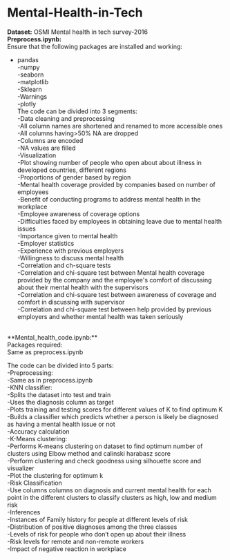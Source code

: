 # Mental-Health-in-Tech
**Dataset:** OSMI Mental health in tech survey-2016<br />
**Preprocess.ipynb:**<br />
Ensure that the following packages are installed and working:<br /> 
- pandas<br />
-numpy<br />
-seaborn<br />
-matplotlib<br />
-Sklearn<br />
-Warnings<br />
-plotly<br />
The code can be divided into 3 segments:<br />
-Data cleaning and preprocessing<br />
 -All column names are shortened and renamed to more accessible ones<br />
 -All columns having>50% NA are dropped<br />
 -Columns are encoded <br />
 -NA values are filled<br />
-Visualization<br />
 -Plot showing number of people who open about about illness in developed countries, different regions<br />
 -Proportions of gender based by region<br />
 -Mental health coverage provided by companies based on number of employees<br />
 -Benefit of conducting programs to address mental health in the workplace<br />
 -Employee awareness of coverage options<br />
 -Difficulties faced by employees in obtaining leave due to mental health issues<br />
 -Importance given to mental health<br />
 -Employer statistics<br />
 -Experience with previous employers<br />
 -Willingness to discuss mental health<br />
-Correlation and ch-square tests<br />
 -Correlation and chi-square test between Mental health coverage provided by the company and the employee's comfort of discussing about their mental health with the supervisors<br />
 -Correlation and chi-square test between awareness of coverage and comfort in discussing with supervisor<br />
 -Correlation and chi-square test between help provided by previous employers and whether mental health was taken seriously<br />
<br />
**Mental_health_code.ipynb:**<br />
Packages required:<br />
Same as preprocess.ipynb<br /> 

The code can be divided into 5 parts: <br />
-Preprocessing:<br />
 -Same as in preprocess.ipynb <br />
-KNN classifier:<br />
 -Splits the dataset into test and train <br />
 -Uses the diagnosis column as target <br />
 -Plots training and testing scores for different values of K to find optimum K <br />
 -Builds a classifier which predicts whether a person is likely be diagnosed as having a mental health issue or not<br />
 -Accuracy calculation<br />
-K-Means clustering:<br />
 -Performs K-means clustering on dataset to find optimum number of clusters using Elbow method and calinski harabasz score<br />
 -Perform clustering and check goodness using silhouette score and visualizer<br />
 -Plot the clustering for optimum k<br />
-Risk Classification<br />
 -Use columns columns on diagnosis and current mental health for each point in the different clusters to classify clusters as high, low and medium risk<br />
-Inferences<br />
 -Instances of Family history for people at different levels of risk<br />
 -Distribution of positive diagnoses among the three classes<br />
 -Levels of risk for people who don’t open up about their illness<br />
 -Risk levels for remote and non-remote workers<br />
 -Impact of negative reaction in workplace<br />






